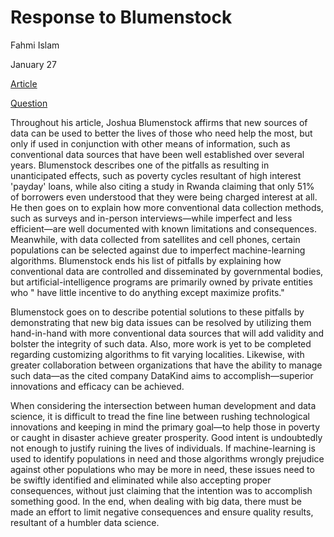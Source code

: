 # Response to Blumenstock

Fahmi Islam

January 27

[Article](https://www.nature.com/magazine-assets/d41586-018-06215-5/d41586-018-06215-5.pdf)

[Question](https://github.com/wicked-problems/workshop/blob/master/blumenstock.md)

Throughout his article, Joshua Blumenstock affirms that new sources of data can be used to better the lives of those who need help the most, but only if used in conjunction with other means of information, such as conventional data sources that have been well established over several years. Blumenstock describes one of the pitfalls as resulting in unanticipated effects, such as poverty cycles resultant of high interest 'payday' loans, while also citing a study in Rwanda claiming that only 51% of borrowers even understood that they were being charged interest at all. He then goes on to explain how more conventional data collection methods, such as surveys and in-person interviews—while imperfect and less efficient—are well documented with known limitations and consequences. Meanwhile, with data collected from satellites and cell phones, certain populations can be selected against due to imperfect machine-learning algorithms. Blumenstock ends his list of pitfalls by explaining how conventional data are controlled and disseminated by governmental bodies, but artificial-intelligence programs are primarily owned by private entities who " have little incentive to do anything except maximize profits."

Blumenstock goes on to describe potential solutions to these pitfalls by demonstrating that new big data issues can be resolved by utilizing them hand-in-hand with more conventional data sources that will add validity and bolster the integrity of such data. Also, more work is yet to be completed regarding customizing algorithms to fit varying localities. Likewise, with greater collaboration between organizations that have the ability to manage such data—as the cited company DataKind aims to accomplish—superior innovations and efficacy can be achieved.

When considering the intersection between human development and data science, it is difficult to tread the fine line between rushing technological innovations and keeping in mind the primary goal—to help those in poverty or caught in disaster achieve greater prosperity. Good intent is undoubtedly not enough to justify ruining the lives of individuals. If machine-learning is used to identify populations in need and those algorithms wrongly prejudice against other populations who may be more in need, these issues need to be swiftly identified and eliminated while also accepting proper consequences, without just claiming that the intention was to accomplish something good. In the end, when dealing with big data, there must be made an effort to limit negative consequences and ensure quality results, resultant of a humbler data science.

